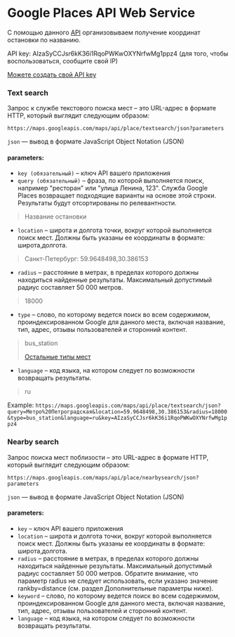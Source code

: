 # Google Places API Web Service
С помощью данного [API](https://developers.google.com/places/web-service/?hl=ru) организовываем получение координат остановки по названию.

API key: AIzaSyCCJsr6kK36i1RqoPWKwOXYNrfwMg1ppz4 (для того, чтобы воспользоваться, сообщите свой IP)

[Можете создать свой API key](https://support.google.com/googleapi/answer/6158862?hl=ru)

### Text search
Запрос к службе текстового поиска мест – это URL-адрес в формате HTTP, который выглядит следующим образом:
```
https://maps.googleapis.com/maps/api/place/textsearch/json?parameters
```
`json` — вывод в формате JavaScript Object Notation (JSON)

#### parameters:
+ `key (обязательный)` – ключ API вашего приложения
+ `query (обязательный)` – фраза, по которой выполняется поиск, например "ресторан" или "улица Ленина, 123". Служба Google Places возвращает подходящие варианты на основе этой строки. Результаты будут отсортированы по релевантности.
> Название остановки
+ `location` – широта и долгота точки, вокруг которой выполняется поиск мест. Должны быть указаны ее координаты в формате: широта,долгота.
> Санкт-Петербург: 59.9648498,30.386153
+ `radius` – расстояние в метрах, в пределах которого должны находиться найденные результаты. Максимальный допустимый радиус составляет 50 000 метров.
> 18000
+ `type` – слово, по которому ведется поиск во всем содержимом, проиндексированном Google для данного места, включая название, тип, адрес, отзывы пользователей и сторонний контент.
> bus_station
>
>[Остальные типы мест](https://developers.google.com/places/web-service/supported_types?hl=ru)
+ `language` – код языка, на котором следует по возможности возвращать результаты.
> ru

Example: `https://maps.googleapis.com/maps/api/place/textsearch/json?query=Метро%20Петроградская&location=59.9648498,30.386153&radius=18000&type=bus_station&language=ru&key=AIzaSyCCJsr6kK36i1RqoPWKwOXYNrfwMg1ppz4`


### Nearby search
Запрос поиска мест поблизости – это URL-адрес в формате HTTP, который выглядит следующим образом:
```
https://maps.googleapis.com/maps/api/place/nearbysearch/json?parameters
```
`json` — вывод в формате JavaScript Object Notation (JSON)

#### parameters:
+ `key` – ключ API вашего приложения
+ `location` – широта и долгота точки, вокруг которой выполняется поиск мест. Должны быть указаны ее координаты в формате: широта,долгота.
+ `radius` – расстояние в метрах, в пределах которого должны находиться найденные результаты. Максимальный допустимый радиус составляет 50 000 метров. Обратите внимание, что параметр radius не следует использовать, если указано значение rankby=distance (см. раздел Дополнительные параметры ниже).
+ `keyword` – слово, по которому ведется поиск во всем содержимом, проиндексированном Google для данного места, включая название, тип, адрес, отзывы пользователей и сторонний контент.
+ `language` – код языка, на котором следует по возможности возвращать результаты.
